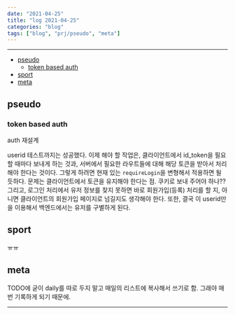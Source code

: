 ```yaml
---
date: "2021-04-25"
title: "log 2021-04-25"
categories: "blog"
tags: ["blog", "prj/pseudo", "meta"]
---
```


----------

- [pseudo](#pseudo)
  - [token based auth](#token-based-auth)
- [sport](#sport)
- [meta](#meta)

## pseudo

### token based auth

auth 재설계

userid 테스트까지는 성공했다. 이제 해야 할 작업은, 클라이언트에서 id_token을 필요할 때마다 보내게 하는 것과, 서버에서 필요한 라우트들에 대해 해당 토큰을 받아서 처리해야 한다는 것이다. 그렇게 하려면 현재 있는 `requireLogin`을 변형해서 적용하면 될 듯하다. 문제는 클라이언트에서 토큰을 유지해야 한다는 점. 쿠키로 보내 주어야 하나?? 그리고, 로그인 처리에서 유저 정보를 찾지 못하면 바로 회원가입(등록) 처리를 할 지, 아니면 클라이언트의 회원가입 페이지로 넘길지도 생각해야 한다. 또한, 결국 이 userid만을 이용해서 백엔드에서는 유저를 구별하게 된다.

## sport

ㅠㅠ

## meta

TODO에 굳이 daily를 따로 두지 말고 매일의 리스트에 복사해서 쓰기로 함. 그래야 매번 기록하게 되기 때문에.

----------
